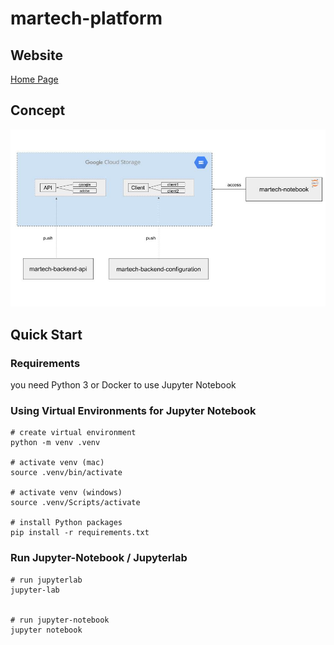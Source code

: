 # martech-platform

## Website
[Home Page](https://xxxx)

## Concept
![Alt text](/pix/project_structure_new.jpg)


## Quick Start

### Requirements

you need Python 3 or Docker to use Jupyter Notebook

### Using Virtual Environments for Jupyter Notebook

```
# create virtual environment
python -m venv .venv

# activate venv (mac)
source .venv/bin/activate

# activate venv (windows)
source .venv/Scripts/activate

# install Python packages 
pip install -r requirements.txt
```

### Run Jupyter-Notebook / Jupyterlab

```
# run jupyterlab
jupyter-lab


# run jupyter-notebook
jupyter notebook
```
